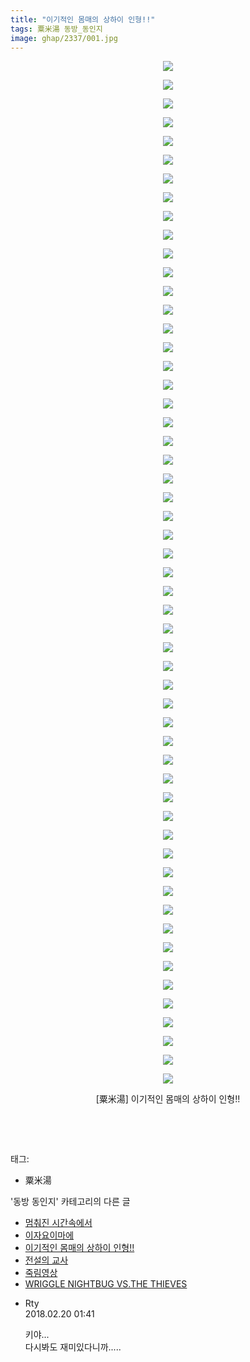 ```yaml
---
title: "이기적인 몸매의 상하이 인형!!"
tags: 粟米湯 동방_동인지
image: ghap/2337/001.jpg
---
```

<div class="article">
<p style="text-align: center; clear: none; float: none;"><img src="{{ site.nasurl }}/ghap/2337/001.jpg"/></p>
<p style="text-align: center; clear: none; float: none;"><img src="{{ site.nasurl }}/ghap/2337/002.jpg"/></p>
<p style="text-align: center; clear: none; float: none;"><img src="{{ site.nasurl }}/ghap/2337/003.jpg"/></p>
<p style="text-align: center; clear: none; float: none;"><img src="{{ site.nasurl }}/ghap/2337/004.jpg"/></p>
<p style="text-align: center; clear: none; float: none;"><img src="{{ site.nasurl }}/ghap/2337/005.jpg"/></p>
<p style="text-align: center; clear: none; float: none;"><img src="{{ site.nasurl }}/ghap/2337/006.jpg"/></p>
<p style="text-align: center; clear: none; float: none;"><img src="{{ site.nasurl }}/ghap/2337/007.jpg"/></p>
<p style="text-align: center; clear: none; float: none;"><img src="{{ site.nasurl }}/ghap/2337/008.jpg"/></p>
<p style="text-align: center; clear: none; float: none;"><img src="{{ site.nasurl }}/ghap/2337/009.jpg"/></p>
<p style="text-align: center; clear: none; float: none;"><img src="{{ site.nasurl }}/ghap/2337/010.jpg"/></p>
<p style="text-align: center; clear: none; float: none;"><img src="{{ site.nasurl }}/ghap/2337/011.jpg"/></p>
<p style="text-align: center; clear: none; float: none;"><img src="{{ site.nasurl }}/ghap/2337/012.jpg"/></p>
<p style="text-align: center; clear: none; float: none;"><img src="{{ site.nasurl }}/ghap/2337/013.jpg"/></p>
<p style="text-align: center; clear: none; float: none;"><img src="{{ site.nasurl }}/ghap/2337/014.jpg"/></p>
<p style="text-align: center; clear: none; float: none;"><img src="{{ site.nasurl }}/ghap/2337/015.jpg"/></p>
<p style="text-align: center; clear: none; float: none;"><img src="{{ site.nasurl }}/ghap/2337/016.jpg"/></p>
<p style="text-align: center; clear: none; float: none;"><img src="{{ site.nasurl }}/ghap/2337/017.jpg"/></p>
<p style="text-align: center; clear: none; float: none;"><img src="{{ site.nasurl }}/ghap/2337/018.jpg"/></p>
<p style="text-align: center; clear: none; float: none;"><img src="{{ site.nasurl }}/ghap/2337/019.jpg"/></p>
<p style="text-align: center; clear: none; float: none;"><img src="{{ site.nasurl }}/ghap/2337/020.jpg"/></p>
<p style="text-align: center; clear: none; float: none;"><img src="{{ site.nasurl }}/ghap/2337/021.jpg"/></p>
<p style="text-align: center; clear: none; float: none;"><img src="{{ site.nasurl }}/ghap/2337/022.jpg"/></p>
<p style="text-align: center; clear: none; float: none;"><img src="{{ site.nasurl }}/ghap/2337/023.jpg"/></p>
<p style="text-align: center; clear: none; float: none;"><img src="{{ site.nasurl }}/ghap/2337/024.jpg"/></p>
<p style="text-align: center; clear: none; float: none;"><img src="{{ site.nasurl }}/ghap/2337/025.jpg"/></p>
<p style="text-align: center; clear: none; float: none;"><img src="{{ site.nasurl }}/ghap/2337/026.jpg"/></p>
<p style="text-align: center; clear: none; float: none;"><img src="{{ site.nasurl }}/ghap/2337/027.jpg"/></p>
<p style="text-align: center; clear: none; float: none;"><img src="{{ site.nasurl }}/ghap/2337/028.jpg"/></p>
<p style="text-align: center; clear: none; float: none;"><img src="{{ site.nasurl }}/ghap/2337/029.jpg"/></p>
<p style="text-align: center; clear: none; float: none;"><img src="{{ site.nasurl }}/ghap/2337/030.jpg"/></p>
<p style="text-align: center; clear: none; float: none;"><img src="{{ site.nasurl }}/ghap/2337/031.jpg"/></p>
<p style="text-align: center; clear: none; float: none;"><img src="{{ site.nasurl }}/ghap/2337/032.jpg"/></p>
<p style="text-align: center; clear: none; float: none;"><img src="{{ site.nasurl }}/ghap/2337/033.jpg"/></p>
<p style="text-align: center; clear: none; float: none;"><img src="{{ site.nasurl }}/ghap/2337/034.jpg"/></p>
<p style="text-align: center; clear: none; float: none;"><img src="{{ site.nasurl }}/ghap/2337/035.jpg"/></p>
<p style="text-align: center; clear: none; float: none;"><img src="{{ site.nasurl }}/ghap/2337/036.jpg"/></p>
<p style="text-align: center; clear: none; float: none;"><img src="{{ site.nasurl }}/ghap/2337/037.jpg"/></p>
<p style="text-align: center; clear: none; float: none;"><img src="{{ site.nasurl }}/ghap/2337/038.jpg"/></p>
<p style="text-align: center; clear: none; float: none;"><img src="{{ site.nasurl }}/ghap/2337/039.jpg"/></p>
<p style="text-align: center; clear: none; float: none;"><img src="{{ site.nasurl }}/ghap/2337/040.jpg"/></p>
<p style="text-align: center; clear: none; float: none;"><img src="{{ site.nasurl }}/ghap/2337/041.jpg"/></p>
<p style="text-align: center; clear: none; float: none;"><img src="{{ site.nasurl }}/ghap/2337/042.jpg"/></p>
<p style="text-align: center; clear: none; float: none;"><img src="{{ site.nasurl }}/ghap/2337/043.jpg"/></p>
<p style="text-align: center; clear: none; float: none;"><img src="{{ site.nasurl }}/ghap/2337/044.jpg"/></p>
<p style="text-align: center; clear: none; float: none;"><img src="{{ site.nasurl }}/ghap/2337/045.jpg"/></p>
<p style="text-align: center; clear: none; float: none;"><img src="{{ site.nasurl }}/ghap/2337/046.jpg"/></p>
<p style="text-align: center; clear: none; float: none;"><img src="{{ site.nasurl }}/ghap/2337/047.jpg"/></p>
<p style="text-align: center; clear: none; float: none;"><img src="{{ site.nasurl }}/ghap/2337/048.jpg"/></p>
<p style="text-align: center; clear: none; float: none;"><img src="{{ site.nasurl }}/ghap/2337/049.jpg"/></p>
<p style="text-align: center; clear: none; float: none;"><img src="{{ site.nasurl }}/ghap/2337/050.jpg"/></p>
<p style="text-align: center; clear: none; float: none;"><img src="{{ site.nasurl }}/ghap/2337/051.jpg"/></p>
<p style="text-align: center; clear: none; float: none;"><img src="{{ site.nasurl }}/ghap/2337/052.jpg"/></p>
<p style="text-align: center; clear: none; float: none;"><img src="{{ site.nasurl }}/ghap/2337/053.jpg"/></p>
<p style="text-align: center; clear: none; float: none;"><img src="{{ site.nasurl }}/ghap/2337/054.jpg"/></p>
<p style="text-align: center; clear: none; float: none;"><img src="{{ site.nasurl }}/ghap/2337/055.jpg"/></p>
<p style="text-align: center; clear: none; float: none;">[粟米湯] 이기적인 몸매의 상하이 인형!!</p>
<p style="text-align: center; clear: none; float: none;"><br/></p>
<p><br/></p>
</div><div class="tagTrail">
<p>태그: </p>
<ul>
<li>粟米湯</li>
</ul>
</div><div class="another">
<p>'동방 동인지' 카테고리의 다른 글</p>
<ul>
<li><a href="/2016-09-25-ghap_2339">멈춰진 시간속에서</a></li>
<li><a href="/2016-09-25-ghap_2338">이자요이마에</a></li>
<li><a href="/2016-09-25-ghap_2337">이기적인 몸매의 상하이 인형!!</a></li>
<li><a href="/2016-09-25-ghap_2336">전설의 교사</a></li>
<li><a href="/2016-09-25-ghap_2335">죽림영상</a></li>
<li><a href="/2016-09-25-ghap_2334">WRIGGLE NIGHTBUG VS.THE THIEVES</a></li>
</ul>
</div><div class="cb_module cb_fluid">
<div class="cb_wrt cb_profile">
<div class="comment">
<ul>
<li class="cb_thumb_off" id="comment15202889">
<div class="cb_comment_area">
<div class="cb_info_area">
<div class="cb_section">
<span class="cb_nick_name">Rty</span>
</div>
<div class="cb_section">
<span class="cb_date">2018.02.20 01:41 </span>
</div>
</div>
<div class="cb_dsc_comment">
<p class="cb_dsc">
											키야...<br/>
다시봐도 재미있다니까.....
										</p>
</div>
</div></li>
</ul>
</div>
</div><!-- commentList close -->
</div>